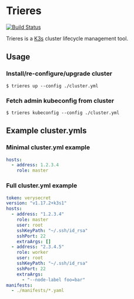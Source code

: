 # Trieres

[![Build Status](https://cloud.drone.io/api/badges/jakolehm/trieres/status.svg)](https://cloud.drone.io/jakolehm/trieres)

Trieres is a [K3s](https://github.com/rancher/k3s) cluster lifecycle management tool.

## Usage


### Install/re-configure/upgrade cluster

```
$ trieres up --config ./cluster.yml
```

### Fetch admin kubeconfig from cluster

```
$ trieres kubeconfig --config ./cluster.yml
```

## Example cluster.ymls

### Minimal cluster.yml example

```yaml
hosts:
  - address: 1.2.3.4
    role: master
```

### Full cluster.yml example

```yaml
token: verysecret
version: "v1.17.2+k3s1"
hosts:
  - address: "1.2.3.4"
    role: master
    user: root
    sshKeyPath: "~/.ssh/id_rsa"
    sshPort: 22
    extraArgs: []
  - address: "2.3.4.5"
    role: worker
    user: root
    sshKeyPath: "~/.ssh/id_rsa"
    sshPort: 22
    extraArgs:
      - "--node-label foo=bar"
manifests:
  - ./manifests/*.yaml
```
